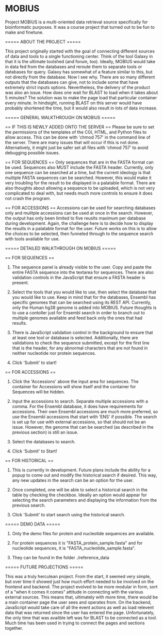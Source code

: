 # MOBIUS
Project MOBIUS is a multi-oriented data retrieval source specifically for bioinformatic purposes. It was a course project that turned out to be fun to make and finetune. 

===== ABOUT THE PROJECT =====

This project originally started with the goal of connecting different sources of data and tools to a single functioning center. Think of the tool Galaxy in that it is the ultimate toolshed (and forum, too). Ideally, MOBIUS would take in data fed from the databases and reroute them to separate tools or databases for query. Galaxy has somewhat of a feature similar to this, but not directly from the database. Now I see why. There are so many different outputs that the databases can give, not to include some that have extremely strict inputs options. Nevertheless, the delivery of the product was also an issue. How does one wait for BLAST to load when it takes about 5 minutes? The solution was to make the page load that particular container every minute. In hindsight, running BLAST on this server would have probably shortened the time, but it would also result in lots of data increase. 


===== GENERAL WALKTHROUGH ON MOBIUS =====

== IF THIS IS NEWLY ADDED ONTO THE SERVER ==
Please be sure to set the permissions of the templates of the CGI, HTML, and Python files to allow access. This can be done with 'chmod 757' in the command line of the server. There are many issues that will occur if this is not done. Alternatively, it might just be safer set all files with 'chmod 757' to avoid debugging possible issues. 

== FOR SEQUENCES ==
Only sequences that are in the FASTA format can be used. Sequences also MUST include the FASTA header. Currently, only one sequence can be searched at a time, but the current ideology is that multiple FASTA sequences can be searched. However, this would make it very troubling for the result to be displayed in a palatable format. There are also thoughts about allowing a sequence to be uploaded, which is not very complicated to deal with, but needs much more controls to ensure it does not crash the program.

== FOR ACCESSIONS ==
Accessions can be used for searching databases only and mulitple accessions can be used at once in the search. However, the output has only been limited to five reuslts maximum per database during development. Again, the challenge here is to decide how to display the results in a palatable format for the user. Future works on this is to allow the choices to be selected, then funneled through to the sequence search with tools available for use. 


===== DETAILED WALKTHROUGH ON MOBIUS =====

== FOR SEQUENCES ==

1. The sequence panel is already visible to the user. Copy and paste the entire FASTA sequence into the textarea for sequences. There are also validation controls in the JavaScript that ensure a FASTA header is present.

2. Select the tools that you would like to use, then select the database that you would like to use. Keep in mind that for the databases, Ensembl has specific genomes that can be searched using its REST API. Currently, only the Human hg38 genome is added into MOBIUS. Future thoughts is to use a contoller just for Ensembl search in order to branch out to multiple genomes available and feed back only the ones that had results. 

3. There is JavaScript validation control in the background to ensure that at least one tool or database is selected. Additionally, there are validations to check the sequence submitted, except for the first line that is the header, for any abnormal characters that are not found in neither nucleotide nor protein sequences. 

4. Click 'Submit' to start!

== FOR ACCESSIONS ==

1. Click the 'Accessions' above the input area for sequences. The container for Accessions will show itself and the container for Sequences will be hidden.

2. Input the accessions to search. Separate multiple accessions with a comma. For the Ensembl database, it does have requirements for accessions. Their own Ensembl accessions are much more preferred, so use the Ensembl accessions that start with 'ENS' if possible. The search is set up for use with external accessions, so that should not be an issue. However, the genome that can be searched (as described in the previous section) is still an issue. 

3. Select the databases to search.

4. Click 'Submit' to Start!

== FOR HISTORICAL ==

1. This is currently in development. Future plans include the ability for a popup to come out and modify the historical search if desired. This way, any new updates in the search can be an option for the user. 

2. Once completed, one will be able to select a historical search in the table by checking the checkbox. Ideally an option would appear for selecting the search parameters and displaying the information from the previous search. 

3. Click 'Submit' to start search using the historical search.

===== DEMO DATA =====

1. Only the demo files for protein and nucleotide sequences are available.

2. For protein sequences it is "FASTA_protein_sample.fasta" and for nucleotide sequences, it is "FASTA_nucleotide_sample.fasta".

2. They can be found in the folder ./reference_data


===== FUTURE PROJECTIONS =====

This was a truly herculean project. From the start, it seemed very simple, but over time it showed just how much effort needed to be involved on the frontend and backend. The project evolved to be more modular in form, sort of a "when it comes it comes" attitude in connecting with the various external sources. This means that, ultimately with more time, there would be a main container page the user sees and operates from. On the backend, JavaScript would take care of all the event actions as well as load relevent data that was returned since the user has entered the page. Unfortunately, the only time that was availble left was for BLAST to be connected as a tool. Much time has been used in trying to connect the pages and sections together. 
